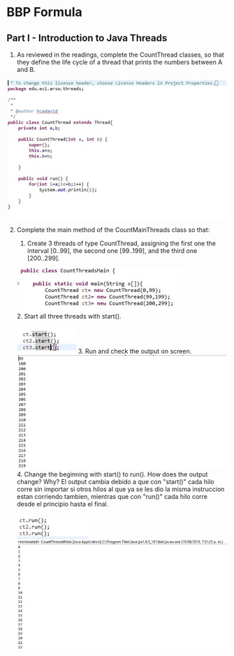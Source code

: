 # BBP Formula

## Part I - Introduction to Java Threads
1.	As reviewed in the readings, complete the CountThread classes, so that they define the life cycle of a thread that prints the numbers between A and B. 
 
 ![Alt text](img/1.JPG "CountThread") 

2.	Complete the main method of the CountMainThreads class so that: 
	1.	Create 3 threads of type CountThread, assigning the first one the interval [0..99], the second one [99..199], and the third one [200..299].
	
	![Alt text](img/2.1.JPG) 	
	2.	Start all three threads with start(). 
	
	![Alt text](img/2.2.JPG)
	3.	Run and check the output on screen. 
	![Alt text](img/2.3.JPG)
	4.	Change the beginning with start() to run(). How does the output change? Why?
	El output cambia debido a que con "start()" cada hilo corre sin importar si otros hilos al que ya se les dio la misma instruccion estan corriendo tambien, mientras que con "run()" cada hilo corre desde el principio hasta el final.
	
	![Alt text](img/2.4.JPG)
	![Alt text](img/2.5.JPG)
	 